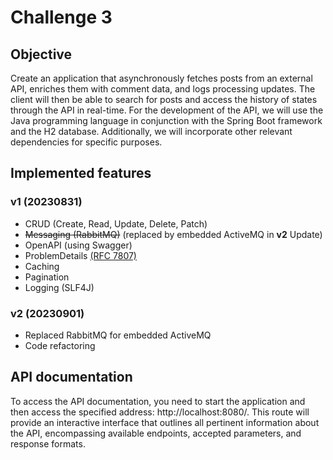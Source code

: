 # Challenge 3
## Objective
Create an application that asynchronously fetches posts from an external API, enriches them with comment data, and logs processing updates. The client will then be able to search for posts and access the history of states through the API in real-time. For the development of the API, we will use the Java programming language in conjunction with the Spring Boot framework and the H2 database. Additionally, we will incorporate other relevant dependencies for specific purposes.

## Implemented features
### v1 (20230831)
* CRUD (Create, Read, Update, Delete, Patch)
* ~~Messaging (RabbitMQ)~~ (replaced by embedded ActiveMQ in **v2** Update)
* OpenAPI (using Swagger)
* ProblemDetails [(RFC 7807)](https://datatracker.ietf.org/doc/html/rfc7807)
* Caching
* Pagination
* Logging (SLF4J)

### v2 (20230901)
* Replaced RabbitMQ for embedded ActiveMQ
* Code refactoring

## API documentation
To access the API documentation, you need to start the application and then access the specified address: http://localhost:8080/. This route will provide an interactive interface that outlines all pertinent information about the API, encompassing available endpoints, accepted parameters, and response formats.
